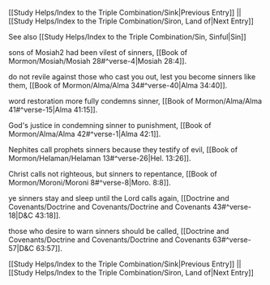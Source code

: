[[Study Helps/Index to the Triple Combination/Sink|Previous Entry]]  ||  [[Study Helps/Index to the Triple Combination/Siron, Land of|Next Entry]]

 See also [[Study Helps/Index to the Triple Combination/Sin, Sinful|Sin]]

 sons of Mosiah2 had been vilest of sinners, [[Book of Mormon/Mosiah/Mosiah 28#^verse-4|Mosiah 28:4]].

 do not revile against those who cast you out, lest you become sinners like them, [[Book of Mormon/Alma/Alma 34#^verse-40|Alma 34:40]].

 word restoration more fully condemns sinner, [[Book of Mormon/Alma/Alma 41#^verse-15|Alma 41:15]].

 God's justice in condemning sinner to punishment, [[Book of Mormon/Alma/Alma 42#^verse-1|Alma 42:1]].

 Nephites call prophets sinners because they testify of evil, [[Book of Mormon/Helaman/Helaman 13#^verse-26|Hel. 13:26]].

 Christ calls not righteous, but sinners to repentance, [[Book of Mormon/Moroni/Moroni 8#^verse-8|Moro. 8:8]].

 ye sinners stay and sleep until the Lord calls again, [[Doctrine and Covenants/Doctrine and Covenants/Doctrine and Covenants 43#^verse-18|D&C 43:18]].

 those who desire to warn sinners should be called, [[Doctrine and Covenants/Doctrine and Covenants/Doctrine and Covenants 63#^verse-57|D&C 63:57]].

[[Study Helps/Index to the Triple Combination/Sink|Previous Entry]]  ||  [[Study Helps/Index to the Triple Combination/Siron, Land of|Next Entry]]